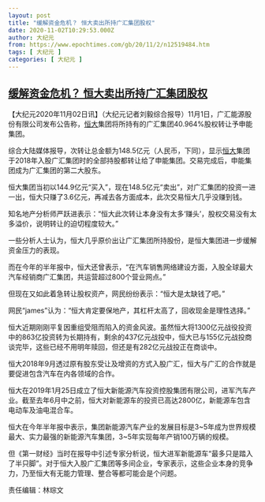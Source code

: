 ```yaml
---
layout: post
title: "缓解资金危机？ 恒大卖出所持广汇集团股权"
date: 2020-11-02T10:29:53.000Z
author: 大纪元
from: https://www.epochtimes.com/gb/20/11/2/n12519484.htm
tags: [ 大纪元 ]
categories: [ 大纪元 ]
---
```

<!--1604312993000-->
[缓解资金危机？ 恒大卖出所持广汇集团股权](https://www.epochtimes.com/gb/20/11/2/n12519484.htm)
------

<div>
<p>【大纪元2020年11月02日讯】（大纪元记者刘毅综合报导）11月1日，广汇能源股份有限公司发布公告称，<a href="https://www.epochtimes.com/gb/tag/%E6%81%92%E5%A4%A7.html">恒大</a>集团将所持有的广汇集团40.964%股权转让予申能集团。</p><p>综合大陆媒体报导，次转让总金额为148.5亿元（人民币，下同），显示<a href="https://www.epochtimes.com/gb/tag/%E6%81%92%E5%A4%A7.html">恒大</a>集团于2018年入股广汇集团时的全部持股都转让给了申能集团。交易完成后，申能集团成为广汇集团的第二大股东。</p><p>恒大集团当初以144.9亿元“买入”，现在148.5亿元“卖出”，对广汇集团的投资一进一出，恒大只赚了3.6亿元，再减去各方面成本，此次交易恒大几乎没赚到钱。</p><p>知名地产分析师严跃进表示：“恒大此次转让本身没有太多‘赚头’，股权交易没有太多溢价，说明转让的迫切程度较大。”</p><p>一些分析人士认为，恒大几乎原价出让广汇集团所持股份，是恒大集团进一步缓解资金压力的表现。</p><p>而在今年的半年报中，恒大还曾表示，“在汽车销售网络建设方面，入股全球最大汽车经销商广汇集团，共运营超过800个营业网点。”</p><p>但现在又如此着急转让股权资产，网民纷纷表示：“恒大是太缺钱了吧。”</p><p>网民“james”认为：“恒大肯定要保地产，其杠杆太高了，回收现金是理性选择。”</p><p>恒大近期刚刚平复因重组受阻而陷入的资金风波。虽然恒大将1300亿元战役投资中的863亿投资转为长期持有，剩余的437亿元战投中，恒大已与155亿元战投商谈完毕，这些已经不用明年赎回，但还是有282亿元战投正在商谈中。</p><p>恒大2018年9月透过原有股东受让及增资的方式入股广汇，恒大与广汇的合作就是要促进包含汽车在内各领域的合作。</p><p>恒大在2019年1月25日成立了恒大新能源汽车投资控股集团有限公司，进军汽车产业。截至去年6月中之前，恒大对新能源车的投资已高达2800亿，新能源车包含电动车及油电混合车。</p><p>恒大在今年半年报中表示，集团新能源汽车产业的发展目标是3~5年成为世界规模最大、实力最强的新能源汽车集团，3~5年实现每年产销100万辆的规模。</p><p>但《第一财经》当时在报导中引述专家分析说，恒大进军新能源车“最多只是踏入了半只脚”。对于恒大入股广汇集团等多间企业，专家表示，这些企业本身的竞争力，乃至恒大有无能力管理、整合等都可能会是个问题。</p><p>责任编辑：林琮文</p>
</div>
